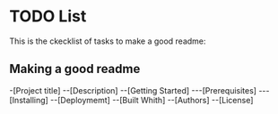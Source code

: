 # TODO List

This is the ckecklist of tasks to make a good readme:



## Making a good readme

-[Project title]
--[Description]
--[Getting Started]
---[Prerequisites]
---[Installing]
--[Deploymemt]
--[Built Whith]
--[Authors]
--[License]

